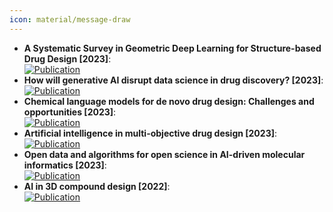 ```yaml
---
icon: material/message-draw
---
```


- **A Systematic Survey in Geometric Deep Learning for Structure-based Drug Design [2023]**:   
	[![Publication](https://img.shields.io/badge/Publication-Citations:N/A-blue?style=for-the-badge&logo=arxiv)](https://arxiv.org/abs/2306.11768)  
- **How will generative AI disrupt data science in drug discovery? [2023]**:   
	[![Publication](https://img.shields.io/badge/Publication-Citations:28-blue?style=for-the-badge&logo=bookstack)](https://doi.org/10.1038/s41587-023-01789-6)  
- **Chemical language models for de novo drug design: Challenges and opportunities [2023]**:   
	[![Publication](https://img.shields.io/badge/Publication-Citations:28-blue?style=for-the-badge&logo=bookstack)](https://doi.org/10.1016/j.sbi.2023.102527)  
- **Artificial intelligence in multi-objective drug design [2023]**:   
	[![Publication](https://img.shields.io/badge/Publication-Citations:35-blue?style=for-the-badge&logo=bookstack)](https://doi.org/10.1016/j.sbi.2023.102537)  
- **Open data and algorithms for open science in AI-driven molecular informatics [2023]**:   
	[![Publication](https://img.shields.io/badge/Publication-Citations:8-blue?style=for-the-badge&logo=bookstack)](https://doi.org/10.1016/j.sbi.2023.102542)  
- **AI in 3D compound design [2022]**:   
	[![Publication](https://img.shields.io/badge/Publication-Citations:7-blue?style=for-the-badge&logo=bookstack)](https://doi.org/10.1016/j.sbi.2021.102326)  
